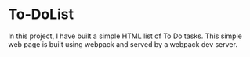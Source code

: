 # To-DoList
In this project, I have built a simple HTML list of To Do tasks. This simple web page is built using webpack and served by a webpack dev server.
